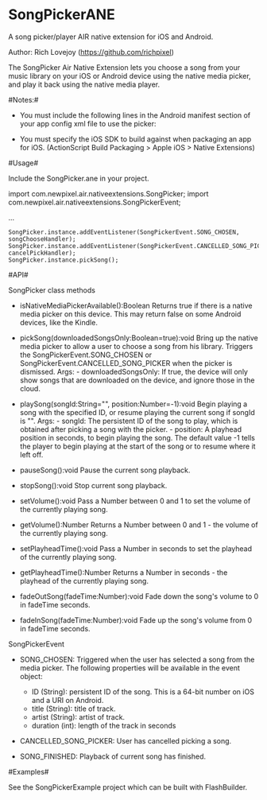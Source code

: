 SongPickerANE
=============

A song picker/player AIR native extension for iOS and Android.

Author: Rich Lovejoy (https://github.com/richpixel)

The SongPicker Air Native Extension lets you choose a song from your music library on your iOS or Android device 
using the native media picker, and play it back using the native media player.

#Notes:#
- You must include the following lines in the Android manifest section of your app config xml file to use the picker:

<application>
<activity android:name="com.newpixel.songpicker.PickSongActivity" android:theme="@android:style/Theme.Translucent.NoTitleBar"></activity>
</application>

- You must specify the iOS SDK to build against when packaging an app for iOS. (ActionScript Build Packaging > Apple iOS > Native Extensions)


#Usage#

Include the SongPicker.ane in your project.

  import com.newpixel.air.nativeextensions.SongPicker;
	import com.newpixel.air.nativeextensions.SongPickerEvent;

  ...

	SongPicker.instance.addEventListener(SongPickerEvent.SONG_CHOSEN, songChooseHandler);
	SongPicker.instance.addEventListener(SongPickerEvent.CANCELLED_SONG_PICKER, cancelPickHandler);	
	SongPicker.instance.pickSong();


#API#

SongPicker class methods

- isNativeMediaPickerAvailable():Boolean
	Returns true if there is a native media picker on this device. This may return false on some Android devices, like the Kindle.
	
- pickSong(downloadedSongsOnly:Boolean=true):void
    Bring up the native media picker to allow a user to choose a song from his library. 
    Triggers the SongPickerEvent.SONG_CHOSEN or SongPickerEvent.CANCELLED_SONG_PICKER when the picker is dismissed.
  	Args:
  	  - downloadedSongsOnly: If true, the device will only show songs that are downloaded on the device, and ignore those in the cloud.
  	  
- playSong(songId:String="", position:Number=-1):void
    Begin playing a song with the specified ID, or resume playing the current song if songId is "".
    Args:
      - songId: The persistent ID of the song to play, which is obtained after picking a song with the picker.
      - position: A playhead position in seconds, to begin playing the song. The default value -1 tells the player 
                  to begin playing at the start of the song or to resume where it left off.

  
- pauseSong():void
    Pause the current song playback.

- stopSong():void
    Stop current song playback.

- setVolume():void
	Pass a Number between 0 and 1 to set the volume of the currently playing song.
	
- getVolume():Number
	Returns a Number between 0 and 1 - the volume of the currently playing song.

- setPlayheadTime():void
	Pass a Number in seconds to set the playhead of the currently playing song.
	
- getPlayheadTime():Number
	Returns a Number in seconds - the playhead of the currently playing song.
	
- fadeOutSong(fadeTime:Number):void
	Fade down the song's volume to 0 in fadeTime seconds.

- fadeInSong(fadeTime:Number):void
	Fade up the song's volume from 0 in fadeTime seconds.
	
SongPickerEvent

- SONG_CHOSEN: Triggered when the user has selected a song from the media picker. The following properties will be available in the event object:
    - ID (String): persistent ID of the song. This is a 64-bit number on iOS and a URI on Android.
    - title (String): title of track.
    - artist (String): artist of track.
    - duration (int): length of the track in seconds

- CANCELLED_SONG_PICKER: User has cancelled picking a song.
- SONG_FINISHED: Playback of current song has finished.

#Examples#

  See the SongPickerExample project which can be built with FlashBuilder.

  
